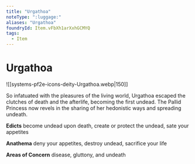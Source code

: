 ```yaml
---
title: "Urgathoa"
noteType: ":luggage:"
aliases: "Urgathoa"
foundryId: Item.vFbXh1arXxhGCMYQ
tags:
  - Item
---
```


# Urgathoa
![[systems-pf2e-icons-deity-Urgathoa.webp|150]]

So infatuated with the pleasures of the living world, Urgathoa escaped the clutches of death and the afterlife, becoming the first undead. The Pallid Princess now revels in the sharing of her hedonistic ways and spreading undeath.

**Edicts** become undead upon death, create or protect the undead, sate your appetites

**Anathema** deny your appetites, destroy undead, sacrifice your life

**Areas of Concern** disease, gluttony, and undeath
